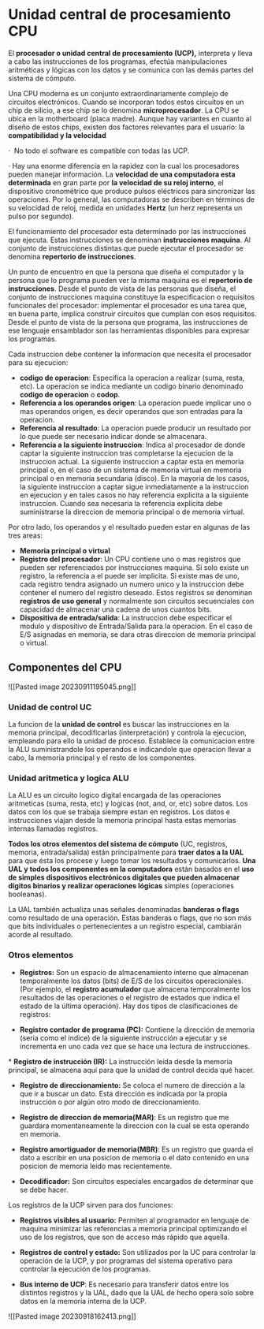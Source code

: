 # Unidad central de procesamiento CPU

El **procesador o unidad central de procesamiento (UCP),** interpreta y lleva a cabo las instrucciones de los programas, efectúa manipulaciones aritméticas y lógicas con los datos y se comunica con las demás partes del sistema de cómputo.

Una CPU moderna es un conjunto extraordinariamente complejo de circuitos electrónicos. Cuando se incorporan todos estos circuitos en un chip de silicio, a ese chip se lo denomina **microprocesador**. La CPU se ubica en la motherboard (placa madre). Aunque hay variantes en cuanto al diseño de estos chips, existen dos factores relevantes para el usuario: la **compatibilidad y la velocidad**

·  No todo el software es compatible con todas las UCP.

· Hay una enorme diferencia en la rapidez con la cual los procesadores pueden manejar información. La **velocidad de una computadora esta determinada** en gran parte por **la velocidad de su reloj interno**, el dispositivo cronométrico que produce pulsos eléctricos para sincronizar las operaciones. Por lo general, las computadoras se describen en términos de su velocidad de reloj, medida en unidades **Hertz** (un herz representa un pulso por segundo).

El funcionamiento del procesador esta determinado por las instrucciones que ejecuta. Estas instrucciones se denominan **instrucciones maquina**. Al conjunto de instrucciones distintas que puede ejecutar el procesador se denomina **repertorio de instrucciones**.

Un punto de encuentro en que la persona que diseña el computador y la persona que lo programa pueden ver la misma maquina es el **repertorio de instrucciones**. Desde el punto de vista de las personas que diseña, el conjunto de instrucciones maquina constituye la especificacion o requisitos funcionales del procesador: implementar el procesador es una tarea que, en buena parte, implica construir circuitos que cumplan con esos requisitos. Desde el punto de vista de la persona que programa, las instrucciones de ese lenguaje ensamblador son las herramientas disponibles para expresar los programas.

Cada instruccion debe contener la informacion que necesita el procesador para su ejecucion:

* **codigo de operacion**: Especifica la operacion a realizar (suma, resta, etc). La operacion se indica mediante un codigo binario denominado **codigo de operacion** o **codop**.
* **Referencia a los operandos origen**: La operacion puede implicar uno o mas operandos origen, es decir operandos que son entradas para la operacion.
* **Referencia al resultado**: La operacion puede producir un resultado por lo que puede ser necesario indicar donde se almacenara.
* **Referencia a la siguiente instruccion**: Indica al procesador de donde captar la siguiente instruccion tras completarse la ejecucion de la instruccion actual. La siguiente instruccion a captar esta en memoria principal o, en el caso de un sistema de memoria virtual en memoria principal o en memoria secundaria (disco). En la mayoria de los casos, la siguiente instruccion a captar sigue inmediatamente a la instruccion en ejecucion y en tales casos no hay referencia explicita a la siguiente instruccion. Cuando sea necesaria la referencia explicita debe suministrarse la direccion de memoria principal o de memoria virtual.

Por otro lado, los operandos y el resultado pueden estar en algunas de las tres areas:

* **Memoria principal o virtual**
* **Registro del procesador**: Un CPU contiene uno o mas registros que pueden ser referenciados por instrucciones maquina. Si solo existe un registro, la referencia a el puede ser implicita. Si existe mas de uno, cada registro tendra asignado un numero unico y la instruccion debe contener el numero del registro deseado. Estos registros se denominan **registros de uso general** y normalmente son circuitos secuenciales con capacidad de almacenar una cadena de unos cuantos bits.
* **Dispositiva de entrada/salida**: La instruccion debe especificar el modulo y dispositivo de Entrada/Salida para la operacion. En el caso de E/S asignadas en memoria, se dara otras direccion de memoria principal o virtual.
## Componentes del CPU

![[Pasted image 20230911195045.png]]
### Unidad de control UC

La funcion de la **unidad de control** es buscar las instrucciones en la memoria principal, decodificarlas (interpretación) y controla la ejecucion, empleando para ello la unidad de proceso. Establece la comunicacion entre la ALU suministrandole los operandos e indicandole que operacion llevar a cabo, la memoria principal y el resto de los componentes. 
### Unidad aritmetica y logica ALU

La ALU es un circuito logico digital encargada de las operaciones aritmeticas (suma, resta, etc) y logicas (not, and, or, etc) sobre datos. Los datos con los que se trabaja siempre estan en registros. Los datos e instrucciones viajan desde la memoria principal hasta estas memorias internas llamadas registros.

**Todos los otros elementos del sistema de cómputo** (UC, registros, memoria, entrada/salida) están principalmente para **traer datos a la UAL** para que ésta los procese y luego tomar los resultados y comunicarlos. **Una UAL y todos los componentes en la computadora** están basados en el **uso de simples dispositivos electrónicos digitales que pueden almacenar dígitos binarios y realizar operaciones lógicas** simples (operaciones booleanas).

La UAL también actualiza unas señales denominadas **banderas o flags** como resultado de una operación. Estas banderas o flags, que no son más que bits individuales o pertenecientes a un registro especial, cambiarán acorde al resultado. 
### Otros elementos

* **Registros:** Son un espacio de almacenamiento interno que almacenan temporalmente los datos (bits) de E/S de los circuitos operacionales. (Por ejemplo, el **registro acumulador** que almacena temporalmente los resultados de las operaciones o el registro de estados que indica el estado de la última operación). Hay dos tipos de clasificaciones de registros:

* **Registro contador de programa (PC):** Contiene la dirección de memoria (seria como el índice) de la siguiente instrucción a ejecutar y se incrementa en uno cada vez que se hace una lectura de instrucciones.

* **Registro de instrucción (IR):** La instrucción leída desde la memoria principal, se almacena aquí para que la unidad de control decida qué hacer.

* **Registro de direccionamiento:** Se coloca el numero de dirección a la que ir a buscar un dato. Esta dirección es indicada por la propia instrucción o por algún otro modo de direccionamiento.

* **Registro de direccion de memoria(MAR)**: Es un registro que me guardara momentaneamente la direccion con la cual se esta operando en memoria.

* **Registro amortiguador de memoria(MBR)**: Es un registro que guarda el dato a escribir en una posicion de memoria o el dato contenido en una posicion de memoria leido mas recientemente.

* **Decodificador:** Son circuitos especiales encargados de determinar que se debe hacer.

Los registros de la UCP sirven para dos funciones:

*  **Registros visibles al usuario:** Permiten al programador en lenguaje de maquina minimizar las referencias a memoria principal optimizando el uso de los registros, que son de acceso más rápido que aquella.

* **Registros de control y estado:** Son utilizados por la UC para controlar la operación de la UCP, y por programas del sistema operativo para controlar la ejecución de los programas.

* **Bus interno de UCP**: Es necesario para transferir datos entre los distintos registros y la UAL, dado que la UAL de hecho opera solo sobre datos en la memoria interna de la UCP.

![[Pasted image 20230918162413.png]]
